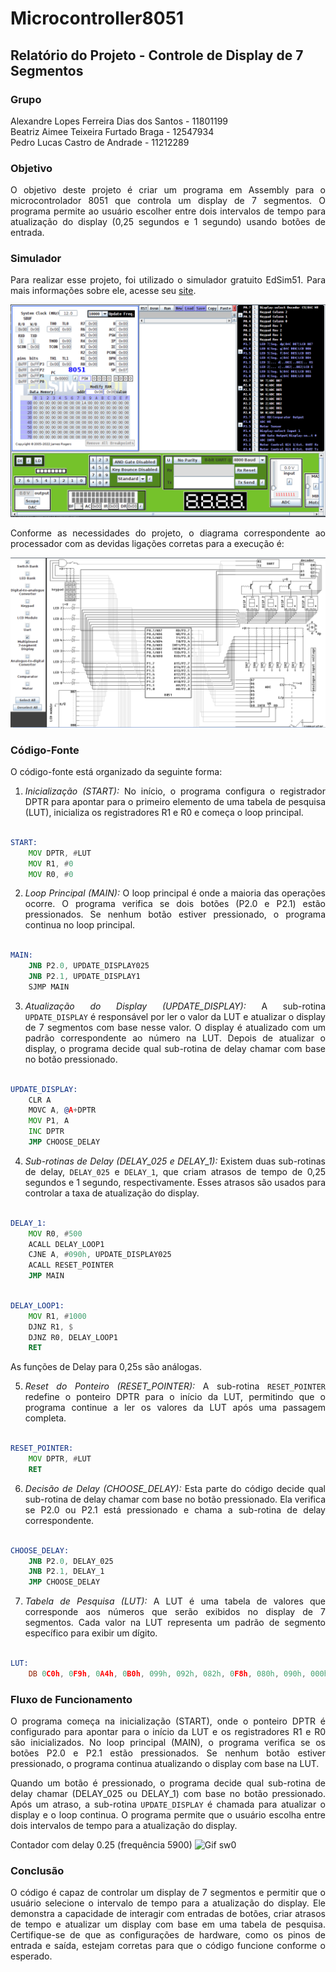# Microcontroller8051

## Relatório do Projeto - Controle de Display de 7 Segmentos

  <div align="justify" >

### Grupo
Alexandre Lopes Ferreira Dias dos Santos - 11801199 </br>
Beatriz Aimee Teixeira Furtado Braga - 12547934 </br>
Pedro Lucas Castro de Andrade - 11212289

### Objetivo
O objetivo deste projeto é criar um programa em Assembly para o microcontrolador 8051 que controla um display de 7 segmentos. O programa permite ao usuário escolher entre dois intervalos de tempo para atualização do display (0,25 segundos e 1 segundo) usando botões de entrada.

### Simulador
Para realizar esse projeto, foi utilizado o simulador gratuito EdSim51. Para mais informações sobre ele, acesse seu [site](http://edsim51.com/).

![Front do Simluador EdSim51](https://github.com/Pedrest15/Microcontroller8051/blob/main/Edsim51.png)

Conforme as necessidades do projeto, o diagrama correspondente ao processador com as devidas ligações corretas para a execução é:

![Diagrama do Processador](https://github.com/Pedrest15/Microcontroller8051/blob/main/DiagramaEdSim51.png)

### Código-Fonte
O código-fonte está organizado da seguinte forma:

1. *Inicialização (START):* No início, o programa configura o registrador DPTR para apontar para o primeiro elemento de uma tabela de pesquisa (LUT), inicializa os registradores R1 e R0 e começa o loop principal.

```asm

START:
	MOV DPTR, #LUT
	MOV R1, #0
	MOV R0, #0

```

2. *Loop Principal (MAIN):* O loop principal é onde a maioria das operações ocorre. O programa verifica se dois botões (P2.0 e P2.1) estão pressionados. Se nenhum botão estiver pressionado, o programa continua no loop principal.

```asm

MAIN: 
	JNB P2.0, UPDATE_DISPLAY025
	JNB P2.1, UPDATE_DISPLAY1
	SJMP MAIN

```

3. *Atualização do Display (UPDATE_DISPLAY):* A sub-rotina `UPDATE_DISPLAY` é responsável por ler o valor da LUT e atualizar o display de 7 segmentos com base nesse valor. O display é atualizado com um padrão correspondente ao número na LUT. Depois de atualizar o display, o programa decide qual sub-rotina de delay chamar com base no botão pressionado.

```asm

UPDATE_DISPLAY:
	CLR A
	MOVC A, @A+DPTR
	MOV P1, A
	INC DPTR
	JMP CHOOSE_DELAY

```

4. *Sub-rotinas de Delay (DELAY_025 e DELAY_1):* Existem duas sub-rotinas de delay, `DELAY_025` e `DELAY_1`, que criam atrasos de tempo de 0,25 segundos e 1 segundo, respectivamente. Esses atrasos são usados para controlar a taxa de atualização do display.

```asm

DELAY_1:
	MOV R0, #500
	ACALL DELAY_LOOP1
	CJNE A, #090h, UPDATE_DISPLAY025
	ACALL RESET_POINTER
	JMP MAIN

```

```asm

DELAY_LOOP1:
	MOV R1, #1000
	DJNZ R1, $
	DJNZ R0, DELAY_LOOP1
	RET

```
As funções de Delay para 0,25s são análogas.

5. *Reset do Ponteiro (RESET_POINTER):* A sub-rotina `RESET_POINTER` redefine o ponteiro DPTR para o início da LUT, permitindo que o programa continue a ler os valores da LUT após uma passagem completa.

```asm

RESET_POINTER:
	MOV DPTR, #LUT
	RET

```

6. *Decisão de Delay (CHOOSE_DELAY):* Esta parte do código decide qual sub-rotina de delay chamar com base no botão pressionado. Ela verifica se P2.0 ou P2.1 está pressionado e chama a sub-rotina de delay correspondente.

```asm

CHOOSE_DELAY:
	JNB P2.0, DELAY_025
	JNB P2.1, DELAY_1
	JMP CHOOSE_DELAY

```

7. *Tabela de Pesquisa (LUT):* A LUT é uma tabela de valores que corresponde aos números que serão exibidos no display de 7 segmentos. Cada valor na LUT representa um padrão de segmento específico para exibir um dígito.

```asm

LUT:
	DB 0C0h, 0F9h, 0A4h, 0B0h, 099h, 092h, 082h, 0F8h, 080h, 090h, 000h

```

### Fluxo de Funcionamento
O programa começa na inicialização (START), onde o ponteiro DPTR é configurado para apontar para o início da LUT e os registradores R1 e R0 são inicializados. No loop principal (MAIN), o programa verifica se os botões P2.0 e P2.1 estão pressionados. Se nenhum botão estiver pressionado, o programa continua atualizando o display com base na LUT.

Quando um botão é pressionado, o programa decide qual sub-rotina de delay chamar (DELAY_025 ou DELAY_1) com base no botão pressionado. Após um atraso, a sub-rotina `UPDATE_DISPLAY` é chamada para atualizar o display e o loop continua. O programa permite que o usuário escolha entre dois intervalos de tempo para a atualização do display.

Contador com delay 0.25 (frequência 5900)
![Gif sw0](https://github.com/Pedrest15/Microcontroller8051/assets/62675416/87bd2f3f-c4af-4b81-b782-f8ddcb97db7a)

### Conclusão
O código é capaz de controlar um display de 7 segmentos e permitir que o usuário selecione o intervalo de tempo para a atualização do display. Ele demonstra a capacidade de interagir com entradas de botões, criar atrasos de tempo e atualizar um display com base em uma tabela de pesquisa. Certifique-se de que as configurações de hardware, como os pinos de entrada e saída, estejam corretas para que o código funcione conforme o esperado.
